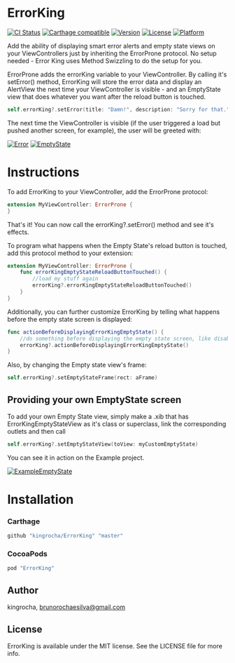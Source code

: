 # ErrorKing

[![CI Status](http://img.shields.io/travis/bruno-rocha-movile/ErrorKing.svg?style=flat)](https://travis-ci.org/bruno-rocha-movile/ErrorKing)
[![Carthage compatible](https://img.shields.io/badge/Carthage-compatible-4BC51D.svg?style=flat)](https://github.com/Carthage/Carthage)
[![Version](https://img.shields.io/cocoapods/v/ErrorKing.svg?style=flat)](http://cocoapods.org/pods/ErrorKing)
[![License](https://img.shields.io/cocoapods/l/ErrorKing.svg?style=flat)](http://cocoapods.org/pods/ErrorKing)
[![Platform](https://img.shields.io/cocoapods/p/ErrorKing.svg?style=flat)](http://cocoapods.org/pods/ErrorKing)

Add the ability of displaying smart error alerts and empty state views on your ViewControllers just by inheriting the ErrorProne protocol. No setup needed - Error King uses Method Swizzling to do the setup for you.

ErrorProne adds the errorKing variable to your ViewController. By calling it's setError() method, ErrorKing will store the error data and display an AlertView the next time your ViewController is visible - and an EmptyState view that does whatever you want after the reload button is touched.

```swift
self.errorKing?.setError(title: "Damn!", description: "Sorry for that.", emptyStateText: "Something happened :(")
```

The next time the ViewController is visible (if the user triggered a load but pushed another screen, for example), the user will be greeted with:

[![Error](http://i.imgur.com/VloOTJY.png)](http://cocoapods.org/pods/ErrorKing)
[![EmptyState](http://i.imgur.com/vQV99sP.png)](http://cocoapods.org/pods/ErrorKing)

# Instructions
To add ErrorKing to your ViewController, add the ErrorProne protocol:

```swift
extension MyViewController: ErrorProne {
}
```

That's it! You can now call the errorKing?.setError() method and see it's effects.

To program what happens when the Empty State's reload button is touched, add this protocol method to your extension:

```swift
extension MyViewController: ErrorProne {
    func errorKingEmptyStateReloadButtonTouched() {
        //load my stuff again
        errorKing?.errorKingEmptyStateReloadButtonTouched()
    }
}
```

Additionally, you can further customize ErrorKing by telling what happens before the empty state screen is displayed:

```swift
func actionBeforeDisplayingErrorKingEmptyState() {
    //do something before displaying the empty state screen, like disabling your tableView's scrolling
    errorKing?.actionBeforeDisplayingErrorKingEmptyState()
}
```

Also, by changing the Empty state view's frame:

```swift
self.errorKing?.setEmptyStateFrame(rect: aFrame)
```

## Providing your own EmptyState screen

To add your own Empty State view, simply make a .xib that has ErrorKingEmptyStateView as it's class or superclass, link the corresponding outlets and then call

```swift
self.errorKing?.setEmptyStateView(toView: myCustomEmptyState)
```

You can see it in action on the Example project.

[![ExampleEmptyState](http://i.imgur.com/Ge4BctQ.png)](http://cocoapods.org/pods/ErrorKing)

# Installation

### Carthage

```ruby
github "kingrocha/ErrorKing" "master"
```

### CocoaPods

```ruby
pod "ErrorKing"
```

## Author

kingrocha, brunorochaesilva@gmail.com

## License

ErrorKing is available under the MIT license. See the LICENSE file for more info.
